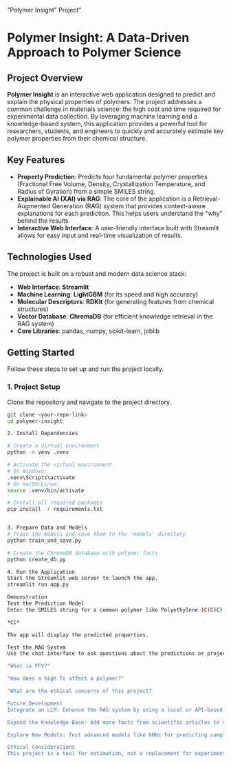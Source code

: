 "Polymer Insight" Project"

# Polymer Insight: A Data-Driven Approach to Polymer Science

## Project Overview

**Polymer Insight** is an interactive web application designed to predict and explain the physical properties of polymers. The project addresses a common challenge in materials science: the high cost and time required for experimental data collection. By leveraging machine learning and a knowledge-based system, this application provides a powerful tool for researchers, students, and engineers to quickly and accurately estimate key polymer properties from their chemical structure.

## Key Features

- **Property Prediction**: Predicts four fundamental polymer properties (Fractional Free Volume, Density, Crystallization Temperature, and Radius of Gyration) from a simple SMILES string.
- **Explainable AI (XAI) via RAG**: The core of the application is a Retrieval-Augmented Generation (RAG) system that provides context-aware explanations for each prediction. This helps users understand the "why" behind the results.
- **Interactive Web Interface**: A user-friendly interface built with Streamlit allows for easy input and real-time visualization of results.

## Technologies Used

The project is built on a robust and modern data science stack:

- **Web Interface**: **Streamlit**
- **Machine Learning**: **LightGBM** (for its speed and high accuracy)
- **Molecular Descriptors**: **RDKit** (for generating features from chemical structures)
- **Vector Database**: **ChromaDB** (for efficient knowledge retrieval in the RAG system)
- **Core Libraries**: pandas, numpy, scikit-learn, joblib

## Getting Started

Follow these steps to set up and run the project locally.

### 1. Project Setup

Clone the repository and navigate to the project directory.

```bash
git clone <your-repo-link>
cd polymer-insight

2. Install Dependencies

# Create a virtual environment
python -m venv .venv

# Activate the virtual environment
# On Windows:
.venv\Scripts\activate
# On macOS/Linux:
source .venv/bin/activate

# Install all required packages
pip install -r requirements.txt


3. Prepare Data and Models
# Train the models and save them to the 'models' directory
python train_and_save.py

# Create the ChromaDB database with polymer facts
python create_db.py

4. Run the Application
Start the Streamlit web server to launch the app.
streamlit run app.py

Demonstration
Test the Prediction Model
Enter the SMILES string for a common polymer like Polyethylene (C(C)C):

*CC*

The app will display the predicted properties.

Test the RAG System
Use the chat interface to ask questions about the predictions or project.

"What is FFV?"

"How does a high Tc affect a polymer?"

"What are the ethical concerns of this project?

Future Development
Integrate an LLM: Enhance the RAG system by using a local or API-based LLM (e.g., Llama 3) to synthesize more coherent and natural-sounding explanations from the retrieved facts.

Expand the Knowledge Base: Add more facts from scientific articles to make the RAG system more comprehensive.

Explore New Models: Test advanced models like GNNs for predicting complex properties like Tc, which is currently a limitation of the current model.

Ethical Considerations
This project is a tool for estimation, not a replacement for experimental data. The models, while accurate, have inherent limitations and were trained on a finite dataset. The predictions should be verified in a lab setting, and users should be aware of potential data biases. The RAG system's explainability feature aims to address these concerns by promoting transparency and informed decision-making.